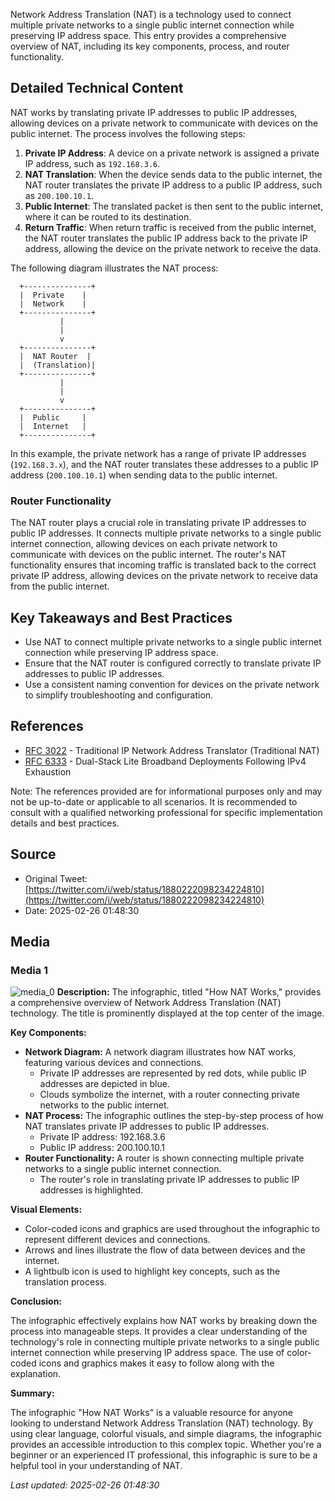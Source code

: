 Network Address Translation (NAT) is a technology used to connect multiple private networks to a single public internet connection while preserving IP address space. This entry provides a comprehensive overview of NAT, including its key components, process, and router functionality.

## Detailed Technical Content
NAT works by translating private IP addresses to public IP addresses, allowing devices on a private network to communicate with devices on the public internet. The process involves the following steps:

1. **Private IP Address**: A device on a private network is assigned a private IP address, such as `192.168.3.6`.
2. **NAT Translation**: When the device sends data to the public internet, the NAT router translates the private IP address to a public IP address, such as `200.100.10.1`.
3. **Public Internet**: The translated packet is then sent to the public internet, where it can be routed to its destination.
4. **Return Traffic**: When return traffic is received from the public internet, the NAT router translates the public IP address back to the private IP address, allowing the device on the private network to receive the data.

The following diagram illustrates the NAT process:
```
  +---------------+
  |  Private    |
  |  Network    |
  +---------------+
           |
           |
           v
  +---------------+
  |  NAT Router  |
  |  (Translation)|
  +---------------+
           |
           |
           v
  +---------------+
  |  Public     |
  |  Internet   |
  +---------------+
```
In this example, the private network has a range of private IP addresses (`192.168.3.x`), and the NAT router translates these addresses to a public IP address (`200.100.10.1`) when sending data to the public internet.

### Router Functionality
The NAT router plays a crucial role in translating private IP addresses to public IP addresses. It connects multiple private networks to a single public internet connection, allowing devices on each private network to communicate with devices on the public internet. The router's NAT functionality ensures that incoming traffic is translated back to the correct private IP address, allowing devices on the private network to receive data from the public internet.

## Key Takeaways and Best Practices
* Use NAT to connect multiple private networks to a single public internet connection while preserving IP address space.
* Ensure that the NAT router is configured correctly to translate private IP addresses to public IP addresses.
* Use a consistent naming convention for devices on the private network to simplify troubleshooting and configuration.

## References
* [RFC 3022](https://tools.ietf.org/html/rfc3022) - Traditional IP Network Address Translator (Traditional NAT)
* [RFC 6333](https://tools.ietf.org/html/rfc6333) - Dual-Stack Lite Broadband Deployments Following IPv4 Exhaustion

Note: The references provided are for informational purposes only and may not be up-to-date or applicable to all scenarios. It is recommended to consult with a qualified networking professional for specific implementation details and best practices.
## Source

- Original Tweet: [https://twitter.com/i/web/status/1880222098234224810](https://twitter.com/i/web/status/1880222098234224810)
- Date: 2025-02-26 01:48:30


## Media

### Media 1
![media_0](./media_0.jpg)
**Description:** The infographic, titled "How NAT Works," provides a comprehensive overview of Network Address Translation (NAT) technology. The title is prominently displayed at the top center of the image.

**Key Components:**

* **Network Diagram:** A network diagram illustrates how NAT works, featuring various devices and connections.
	+ Private IP addresses are represented by red dots, while public IP addresses are depicted in blue.
	+ Clouds symbolize the internet, with a router connecting private networks to the public internet.
* **NAT Process:** The infographic outlines the step-by-step process of how NAT translates private IP addresses to public IP addresses.
	+ Private IP address: 192.168.3.6
	+ Public IP address: 200.100.10.1
* **Router Functionality:** A router is shown connecting multiple private networks to a single public internet connection.
	+ The router's role in translating private IP addresses to public IP addresses is highlighted.

**Visual Elements:**

* Color-coded icons and graphics are used throughout the infographic to represent different devices and connections.
* Arrows and lines illustrate the flow of data between devices and the internet.
* A lightbulb icon is used to highlight key concepts, such as the translation process.

**Conclusion:**

The infographic effectively explains how NAT works by breaking down the process into manageable steps. It provides a clear understanding of the technology's role in connecting multiple private networks to a single public internet connection while preserving IP address space. The use of color-coded icons and graphics makes it easy to follow along with the explanation.

**Summary:**

The infographic "How NAT Works" is a valuable resource for anyone looking to understand Network Address Translation (NAT) technology. By using clear language, colorful visuals, and simple diagrams, the infographic provides an accessible introduction to this complex topic. Whether you're a beginner or an experienced IT professional, this infographic is sure to be a helpful tool in your understanding of NAT.

*Last updated: 2025-02-26 01:48:30*